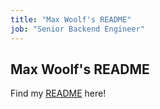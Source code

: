 ```yaml
---
title: "Max Woolf's README"
job: "Senior Backend Engineer"
---
```


## Max Woolf's README

Find my [README](https://example_company.com/mwoolf) here!
